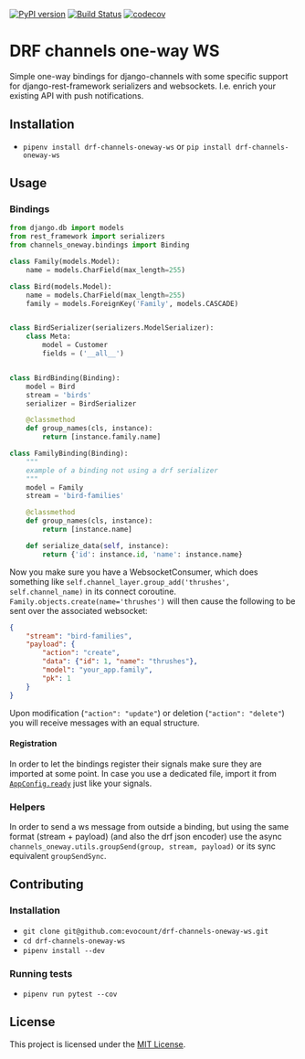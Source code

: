 [![PyPI version](https://badge.fury.io/py/drf-channels-oneway-ws.svg)](https://badge.fury.io/py/drf-channels-oneway-ws)
[![Build Status](https://travis-ci.org/evocount/drf-channels-oneway-ws.svg?branch=master)](https://travis-ci.org/evocount/drf-channels-oneway-ws)
[![codecov](https://codecov.io/gh/evocount/drf-channels-oneway-ws/branch/master/graph/badge.svg)](https://codecov.io/gh/evocount/drf-channels-oneway-ws)

# DRF channels one-way WS

Simple one-way bindings for django-channels with some specific support for django-rest-framework serializers and websockets. I.e. enrich your existing API with push notifications.

## Installation

* `pipenv install drf-channels-oneway-ws` or `pip install drf-channels-oneway-ws`

## Usage

### Bindings
```python
from django.db import models
from rest_framework import serializers
from channels_oneway.bindings import Binding

class Family(models.Model):
    name = models.CharField(max_length=255)

class Bird(models.Model):
    name = models.CharField(max_length=255)
    family = models.ForeignKey('Family', models.CASCADE)


class BirdSerializer(serializers.ModelSerializer):
    class Meta:
        model = Customer
        fields = ('__all__')


class BirdBinding(Binding):
    model = Bird
    stream = 'birds'
    serializer = BirdSerializer

    @classmethod
    def group_names(cls, instance):
        return [instance.family.name]

class FamilyBinding(Binding):
    """
    example of a binding not using a drf serializer
    """
    model = Family
    stream = 'bird-families'

    @classmethod
    def group_names(cls, instance):
        return [instance.name]

    def serialize_data(self, instance):
        return {'id': instance.id, 'name': instance.name}
```

Now you make sure you have a WebsocketConsumer, which does something like `self.channel_layer.group_add('thrushes', self.channel_name)` in its connect coroutine.
`Family.objects.create(name='thrushes')` will then cause the following to be sent over the associated websocket:

```json
{
    "stream": "bird-families",
    "payload": {
        "action": "create",
        "data": {"id": 1, "name": "thrushes"},
        "model": "your_app.family",
        "pk": 1
    }
}
```

Upon modification (`"action": "update"`) or deletion (`"action": "delete"`) you will receive messages with an equal structure.


#### Registration
In order to let the bindings register their signals make sure they are imported at some point. In case you use a dedicated file, import it from [`AppConfig.ready`](https://docs.djangoproject.com/en/2.2/ref/applications/#django.apps.AppConfig.ready) just like your signals.


### Helpers
In order to send a ws message from outside a binding, but using the same format (stream + payload) (and also the drf json encoder) use the async `channels_oneway.utils.groupSend(group, stream, payload)` or its sync equivalent `groupSendSync`.

## Contributing

### Installation

* `git clone git@github.com:evocount/drf-channels-oneway-ws.git`
* `cd drf-channels-oneway-ws`
* `pipenv install --dev`

### Running tests

* `pipenv run pytest --cov`

## License

This project is licensed under the [MIT License](LICENSE.md).
